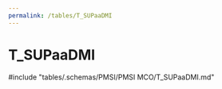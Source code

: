 ```yaml
---
permalink: /tables/T_SUPaaDMI
---
```

# T_SUPaaDMI
<!-- SPDX-License-Identifier: MPL-2.0 -->

<!-- ATTENTION : Ne pas supprimer ou modifier la ligne ci-dessous -->
#include "tables/.schemas/PMSI/PMSI MCO/T_SUPaaDMI.md"
<!-- ATTENTION : Ne pas supprimer ou modifier la ligne ci-dessus -->
